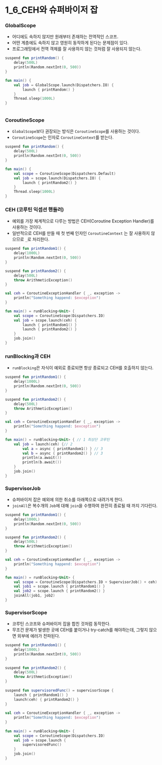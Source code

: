 # 1_6_CEH와 슈퍼바이저 잡

### GlobalScope
- 어디에도 속하지 않지만 원래부터 존재하는 전역적인 스코프.
- 어떤 계층에도 속하지 않고 영원히 동작하게 된다는 문제점이 있다.
- 프로그래밍에서 전역 객체를 잘 사용하지 않는 것처럼 잘 사용되지 않는다.

```kotlin
suspend fun printRandom() {
    delay(500L)
    println(Random.nextInt(0, 500))
}

fun main() {
    val job = GlobalScope.launch(Dispatchers.IO) {
        launch { printRandom() }
    }
    Thread.sleep(1000L)
}
 
```

### CoroutineScope
- `GlobalScope`보다 권장되는 방식은 `CoroutineScope`를 사용하는 것이다.
- `CoroutineScope`는 인자로 `CoroutineContext`를 받는다.

```kotlin
suspend fun printRandom() {
    delay(500L)
    println(Random.nextInt(0, 500))
}

fun main() {
    val scope = CoroutineScope(Dispatchers.Default)
    val job = scope.launch(Dispatchers.IO) {
        launch { printRandom2() }
    }
    Thread.sleep(1000L)
}
```

### CEH (코루틴 익셉션 핸들러)
- 예외를 가장 체계적으로 다루는 방법은 CEH(Coroutine Exception Handler)를 사용하는 것이다.
- 일반적으로 CEH를 만들 때 첫 번째 인자인 `CoroutineContext` 는 잘 사용하지 않으므로 `_`로 처리한다.

```kotlin
suspend fun printRandom1() {
    delay(1000L)
    println(Random.nextInt(0, 500))
}

suspend fun printRandom2() {
    delay(500L)
    throw ArithmeticException()
}

val ceh = CoroutineExceptionHandler { _, exception ->
    println("Something happend: $exception")
}

fun main() = runBlocking<Unit> {
    val scope = CoroutineScope(Dispatchers.IO)
    val job = scope.launch(ceh) {
        launch { printRandom1() }
        launch { printRandom2() }
    }
    job.join()
}
```

### runBlocking과 CEH
- `runBlocking`은 자식이 예외로 종료되면 항상 종료되고 CEH를 호출하지 않는다.

```kotlin
suspend fun printRandom1() {
    delay(1000L)
    println(Random.nextInt(0, 500))
}

suspend fun printRandom2() {
    delay(500L)
    throw ArithmeticException()
}

val ceh = CoroutineExceptionHandler { _, exception ->
    println("Something happend: $exception")
}

fun main() = runBlocking<Unit> { // 1 최상단 코루틴
    val job = launch(ceh) {// 2
        val a = async { printRandom1() } // 3
        val b = async { printRandom2() } // 3
        println(a.await())
        println(b.await())
    }
    job.join()
}
```

### SupervisorJob
- 슈퍼바이저 잡은 예외에 의한 취소를 아래쪽으로 내려가게 한다.
- `joinAll`은 복수개의 `Job`에 대해 `join`을 수행하여 완전히 종료될 때 까지 기다린다.

```kotlin
suspend fun printRandom1() {
    delay(1000L)
    println(Random.nextInt(0, 500))
}

suspend fun printRandom2() {
    delay(500L)
    throw ArithmeticException()
}

val ceh = CoroutineExceptionHandler { _, exception ->
    println("Something happend: $exception")
}

fun main() = runBlocking<Unit> {
    val scope = CoroutineScope(Dispatchers.IO + SupervisorJob() + ceh)
    val job1 = scope.launch { printRandom1() }
    val job2 = scope.launch { printRandom2() }
    joinAll(job1, job2) 
}
```

### SupervisorScope
- 코루틴 스코프와 슈퍼바이저 잡을 합친 것처럼 동작한다.
- 무조건 문제가 발생한 곳에 CEH를 붙이거나 try-catch를 해야하는데, 그렇지 않으면 외부에 에러가 전파된다.
    
```kotlin
suspend fun printRandom1() {
    delay(1000L)
    println(Random.nextInt(0, 500))
}
    
suspend fun printRandom2() {
    delay(500L)
    throw ArithmeticException()
}
    
suspend fun supervisoredFunc() = supervisorScope {
    launch { printRandom1() }
    launch(ceh) { printRandom2() }
}
    
val ceh = CoroutineExceptionHandler { _, exception ->
    println("Something happend: $exception")
}
    
fun main() = runBlocking<Unit> {
    val scope = CoroutineScope(Dispatchers.IO)
    val job = scope.launch {
        supervisoredFunc()
    }
    job.join()
}
```